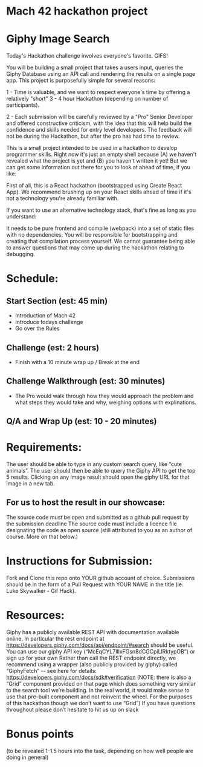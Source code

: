 
# Mach 42 hackathon project


# Giphy Image Search
Today's Hackathon challenge involves everyone's favorite.  GIFS!

You will be building a small project that takes a users input, queries the Giphy Database using an API call and rendering the results on a single page app.  This project is purposefully simple for several reasons:

1 - Time is valuable, and we want to respect everyone's time by offering a relatively "short" 3 - 4 hour Hackathon (depending on number of participants).

2 - Each submission will be carefully reviewed by a "Pro" Senior Developer and offered constructive criticism, with the idea that this will help build the confidence and skills needed for entry level developers.  The feedback will not be during the Hackathon, but after the pro has had time to review.

This is a small project intended to be used in a hackathon to develop programmer skills. Right now it's just an empty shell because (A) we haven't revealed what the project is yet and (B) you haven't written it yet! But we can get some information out there for you to look at ahead of time, if you like:

First of all, this is a React hackathon (bootstrapped using Create React App). We recommend brushing up on your React skills ahead of time if it's not a technology you're already familiar with.

If you want to use an alternative technology stack, that's fine as long as you understand:

It needs to be pure frontend and compile (webpack) into a set of static files with no dependencies.
You will be responsible for bootstrapping and creating that compilation process yourself.
We cannot guarantee being able to answer questions that may come up during the hackathon relating to debugging.

# Schedule:
## Start Section (est: 45 min)
  - Introduction of Mach 42
  - Introduce todays challenge
  - Go over the Rules
  
## Challenge (est: 2 hours)
  - Finish with a 10 minute wrap up / Break at the end
  
## Challenge Walkthrough (est: 30 minutes)
  - The Pro would walk through how they would approach the problem and what steps they would take and why, weighing options with explinations.
  
## Q/A and Wrap Up (est: 10 - 20 minutes)
# Requirements:
The user should be able to type in any custom search query, like “cute animals”.
The user should then be able to query the Giphy API to get the top 5 results.
Clicking on any image result should open the giphy URL for that image in a new tab.

## For us to host the result in our showcase:
The source code must be open and submitted as a github pull request by the submission deadline
The source code must include a licence file designating the code as open source (still attributed to you as an author of course.  More on that below.)

# Instructions for Submission:
Fork and Clone this repo onto YOUR github account of choice.
Submissions should be in the form of a Pull Request with YOUR NAME in the title (ie: Luke Skywalker - Gif Hack).

# Resources:
Giphy has a publicly available REST API with documentation available online.  In particular the rest endpoint at https://developers.giphy.com/docs/api/endpoint/#search should be useful.
You can use our giphy API key (“McEqCYL7IllxFGsn8dCGCpiLlRktypOB”) or sign up for your own
Rather than call the REST endpoint directly, we recommend using a wrapper (also publicly provided by giphy) called “GiphyFetch” -- see here for details: https://developers.giphy.com/docs/sdk#verification
(NOTE: there is also a “Grid” component provided on that page which does something very similar to the search tool we’re building.  In the real world, it would make sense to use that pre-built component and not reinvent the wheel.  For the purposes of this hackathon though we don’t want to use “Grid”)
If you have questions throughout please don’t hesitate to hit us up on slack

# Bonus points

(to be revealed 1-1.5 hours into the task, depending on how well people are doing in general)
